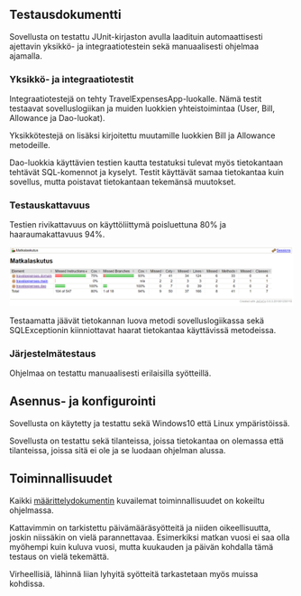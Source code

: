 ## Testausdokumentti

Sovellusta on testattu JUnit-kirjaston avulla laadituin automaattisesti ajettavin yksikkö- ja 
integraatiotestein sekä manuaalisesti ohjelmaa ajamalla.

### Yksikkö- ja integraatiotestit

Integraatiotestejä on tehty TravelExpensesApp-luokalle. Nämä testit testaavat 
sovelluslogiikan ja muiden luokkien yhteistoimintaa (User, Bill, Allowance ja Dao-luokat).

Yksikkötestejä on lisäksi kirjoitettu muutamille luokkien Bill ja Allowance metodeille. 

Dao-luokkia käyttävien testien kautta testatuksi tulevat myös tietokantaan tehtävät 
SQL-komennot ja kyselyt. Testit käyttävät samaa tietokantaa kuin sovellus, mutta poistavat 
tietokantaan tekemänsä muutokset.

### Testauskattavuus

Testien rivikattavuus on käyttöliittymä poisluettuna 80% ja haaraumakattavuus 94%.

![test coverage](jacoco_capture.png)

Testaamatta jäävät tietokannan luova metodi sovelluslogiikassa sekä SQLExceptionin kiinniottavat 
haarat tietokantaa käyttävissä metodeissa.

### Järjestelmätestaus

Ohjelmaa on testattu manuaalisesti erilaisilla syötteillä. 

## Asennus- ja konfigurointi

Sovellusta on käytetty ja testattu sekä Windows10 että Linux ympäristöissä.

Sovellusta on testattu sekä tilanteissa, joissa tietokantaa on olemassa että
tilanteissa, joissa sitä ei ole ja se luodaan ohjelman alussa.

## Toiminnallisuudet

Kaikki [määrittelydokumentin](https://github.com/AgdaHTH/matkalasku/blob/master/dokumentaatio/vaatimusmaarittely.md) 
kuvailemat toiminnallisuudet on kokeiltu ohjelmassa.

Kattavimmin on tarkistettu päivämääräsyötteitä ja niiden oikeellisuutta, joskin niissäkin on vielä
parannettavaa. Esimerkiksi matkan vuosi ei saa olla myöhempi kuin kuluva vuosi, mutta 
kuukauden ja päivän kohdalla tämä testaus on vielä tekemättä.

Virheellisiä, lähinnä liian lyhyitä syötteitä tarkastetaan myös muissa kohdissa.

